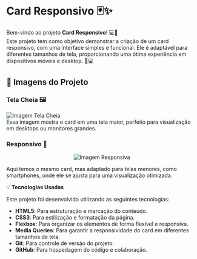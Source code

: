 # Card Responsivo 🃏✨

Bem-vindo ao projeto **Card Responsivo**! 💻🎨  
Este projeto tem como objetivo demonstrar a criação de um card responsivo, com uma interface simples e funcional. Ele é adaptável para diferentes tamanhos de tela, proporcionando uma ótima experiência em dispositivos móveis e desktop. 📱💻

## 📸 Imagens do Projeto

### Tela Cheia 🖼️
![Imagem Tela Cheia](https://i.imgur.com/43YYA3N.jpg)  
Essa imagem mostra o card em uma tela maior, perfeito para visualização em desktops ou monitores grandes.

### Responsivo 📱

<p align="center">
  <img src="https://i.imgur.com/tLwdMw5.jpg" alt="Imagem Responsiva" />
</p>
Aqui temos o mesmo card, mas adaptado para telas menores, como smartphones, onde ele se ajusta para uma visualização otimizada.

💡 **Tecnologias Usadas**  

Este projeto foi desenvolvido utilizando as seguintes tecnologias:

- **HTML5**: Para estruturação e marcação do conteúdo.
- **CSS3**: Para estilização e formatação da página.
- **Flexbox**: Para organizar os elementos de forma flexível e responsiva.
- **Media Queries**: Para garantir a responsividade do card em diferentes tamanhos de tela.
- **Git**: Para controle de versão do projeto.
- **GitHub**: Para hospedagem do código e colaboração.
